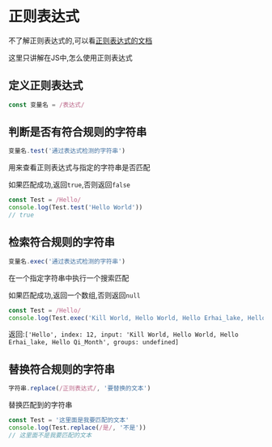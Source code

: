# 正则表达式

不了解正则表达式的,可以看[正则表达式的文档](/Docs/Knowledge/ProgrammingLanguage/RegularExpression/RegularExpression)

这里只讲解在JS中,怎么使用正则表达式

## 定义正则表达式

```js
const 变量名 = /表达式/
```

## 判断是否有符合规则的字符串

```js
变量名.test('通过表达式检测的字符串')
```

用来查看正则表达式与指定的字符串是否匹配

如果匹配成功,返回`true`,否则返回`false`

```js
const Test = /Hello/
console.log(Test.test('Hello World'))
// true
```

## 检索符合规则的字符串

```js
变量名.exec('通过表达式检测的字符串')
```

在一个指定字符串中执行一个搜索匹配

如果匹配成功,返回一个数组,否则返回`null`

```js
const Test = /Hello/
console.log(Test.exec('Kill World, Hello World, Hello Erhai_lake, Hello Qi_Month'))
```

返回:`['Hello', index: 12, input: 'Kill World, Hello World, Hello Erhai_lake, Hello Qi_Month', groups: undefined]`

## 替换符合规则的字符串

```js
字符串.replace(/正则表达式/, '要替换的文本')
```

替换匹配到的字符串

```js
const Test = '这里面是我要匹配的文本'
console.log(Test.replace(/是/, '不是'))
// 这里面不是我要匹配的文本
```

